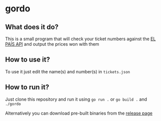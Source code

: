 # gordo

## What does it do?
This is a small program that will check your ticket numbers against the [EL PAÍS API](https://servicios.elpais.com/sorteos/loteria-navidad/api/) and output the prices won with them

## How to use it?
To use it just edit the name(s) and number(s) in `tickets.json`

## How to run it?
Just clone this repository and run it using `go run .` or `go build .` and `./gordo`

Alternatively you can download pre-built binaries from the [release page](https://github.com/thunderstorm99/gordo/releases)
